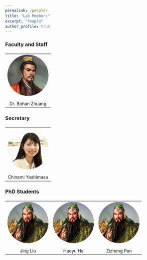 ```yaml
---
permalink: /people/
title: "Lab Members"
excerpt: "People"
author_profile: true
---
```


### Faculty and Staff

<table  style="border: none; margin-top:20px;">
  <tr>
    <td align="center" valign="top" style="border: none;"><img src="../images/boss.jpg" alt="jing" style="margin-bottom:40px; height:400px;width:400px; zoom:33%;border-radius: 50%;zoom:33%;" />
    <br>Dr. Bohan Zhuang
    </td>
  </tr>
 </table>


### Secretary

<table  style="border: none; margin-top:20px;">
  <tr>
    <td align="center" valign="top" style="border: none;"><img src="../images/scret.jpg" alt="jing" style="margin-bottom:40px; width:400px;height:400px; zoom:33%;border-radius: 50%;zoom:33%;" />
    <br>Chinami Yoshimasa
    </td>
  </tr>
 </table>


### PhD Students

<table  style="border: none; margin-top:20px;">
  <tr>
    <td align="center" valign="top" style="border: none;"><img src="../images/guanyu.jpg" alt="jing" style="margin-bottom:40px; height:400px;width:400px; zoom:33%;border-radius: 50%;zoom:33%;" />
    <br>Jing Liu
    </td>
    <td align="center" valign="top" style="border: none;"><img src="../images/guanyu.jpg" alt="jing" style="margin-bottom:40px; width:400px;height:400px; zoom:33%;border-radius: 50%;zoom:33%;" />
    <br>Haoyu He
    </td>
    <td align="center" valign="top" style="border: none;"><img src="../images/guanyu.jpg" alt="jing" style="margin-bottom:40px; width:400px;height:400px; zoom:33%;border-radius: 50%;zoom:33%;" />
    <br>Zizheng Pan
    </td>
  </tr>
 </table>


